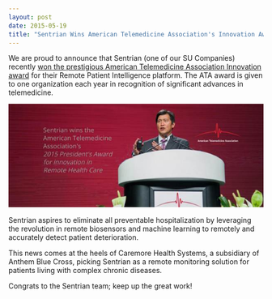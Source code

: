 ```yaml
---
layout: post
date: 2015-05-19
title: "Sentrian Wins American Telemedicine Association's Innovation Award"
---
```

We are proud to announce that Sentrian (one of our SU Companies) recently [won the prestigious American Telemedicine Association Innovation award](http://sentrian.com/sentrian-wins-american-telemedicine-associations-innovation-award-for-its-remote-patient-intelligence-platform/) for their Remote Patient Intelligence platform. The ATA award is given to one organization each year in recognition of significant advances in telemedicine.

![Sentrian](/img/blog/2015-05-19.jpg)

<!--break-->

Sentrian aspires to eliminate all preventable hospitalization by leveraging the revolution in remote biosensors and machine learning to remotely and accurately detect patient deterioration. 

This news comes at the heels of Caremore Health Systems, a subsidiary of Anthem Blue Cross, picking Sentrian as a remote monitoring solution for patients living with complex chronic diseases. 

Congrats to the Sentrian team; keep up the great work!
